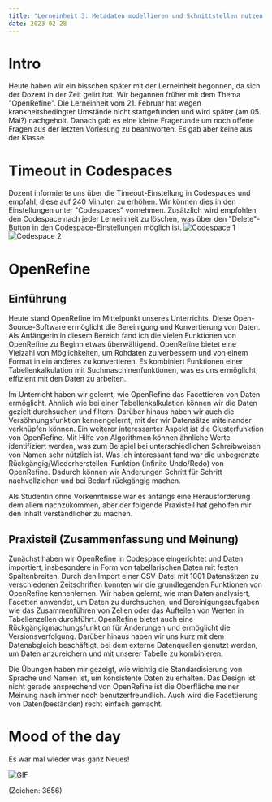 ```yaml
---
title: "Lerneinheit 3: Metadaten modellieren und Schnittstellen nutzen 1/2 (OpenRefine)"
date: 2023-02-28
---
```


# Intro

Heute haben wir ein bisschen später mit der Lerneinheit begonnen, da sich der Dozent in der Zeit geiirt hat. Wir begannen früher mit dem Thema "OpenRefine". Die Lerneinheit vom 21. Februar hat wegen krankheitsbedingter Umstände nicht stattgefunden und wird später (am 05. Mai?) nachgeholt. Danach gab es eine kleine Fragerunde um noch offene Fragen aus der letzten Vorlesung zu beantworten. Es gab aber keine aus der Klasse.

# Timeout in Codespaces
Dozent informierte uns über die Timeout-Einstellung in Codespaces und empfahl, diese auf 240 Minuten zu erhöhen. Wir können dies in den Einstellungen unter "Codespaces" vornehmen. Zusätzlich wird empfohlen, den Codespace nach jeder Lerneinheit zu löschen, was über den "Delete"-Button in den Codespace-Einstellungen möglich ist.
![Codespace 1](https://pad.gwdg.de/uploads/93466426-b238-4abe-99aa-35eb70a6a02b.png)
![Codespace 2](https://pad.gwdg.de/uploads/7426fdc7-f278-4630-83df-cba152585a73.png)


# OpenRefine

## Einführung
Heute stand OpenRefine im Mittelpunkt unseres Unterrichts. Diese Open-Source-Software ermöglicht die Bereinigung und Konvertierung von Daten. Als Anfängerin in diesem Bereich fand ich die vielen Funktionen von OpenRefine zu Beginn etwas überwältigend.  OpenRefine bietet eine Vielzahl von Möglichkeiten, um Rohdaten zu verbessern und von einem Format in ein anderes zu konvertieren. Es kombiniert Funktionen einer Tabellenkalkulation mit Suchmaschinenfunktionen, was es uns ermöglicht, effizient mit den Daten zu arbeiten.

Im Unterricht haben wir gelernt, wie OpenRefine das Facettieren von Daten ermöglicht. Ähnlich wie bei einer Tabellenkalkulation können wir die Daten gezielt durchsuchen und filtern. Darüber hinaus haben wir auch die Versöhnungsfunktion kennengelernt, mit der wir Datensätze miteinander verknüpfen können. Ein weiterer interessanter Aspekt ist die Clusterfunktion von OpenRefine. Mit Hilfe von Algorithmen können ähnliche Werte identifiziert werden, was zum Beispiel bei unterschiedlichen Schreibweisen von Namen sehr nützlich ist. Was ich interessant fand war die unbegrenzte Rückgängig/Wiederherstellen-Funktion (Infinite Undo/Redo) von OpenRefine. Dadurch können wir Änderungen Schritt für Schritt nachvollziehen und bei Bedarf rückgängig machen.

Als Studentin ohne Vorkenntnisse war es anfangs eine Herausforderung dem allem nachzukommen, aber der folgende Praxisteil hat geholfen mir den Inhalt verständlicher zu machen.

## Praxisteil (Zusammenfassung und Meinung)
Zunächst haben wir OpenRefine in Codespace eingerichtet und Daten importiert, insbesondere in Form von tabellarischen Daten mit festen Spaltenbreiten. Durch den Import einer CSV-Datei mit 1001 Datensätzen zu verschiedenen Zeitschriften konnten wir die grundlegenden Funktionen von OpenRefine kennenlernen. Wir haben gelernt, wie man Daten analysiert, Facetten anwendet, um Daten zu durchsuchen, und Bereinigungsaufgaben wie das Zusammenführen von Zellen oder das Aufteilen von Werten in Tabellenzellen durchführt. OpenRefine bietet auch eine Rückgängigmachungsfunktion für Änderungen und ermöglicht die Versionsverfolgung. Darüber hinaus haben wir uns kurz mit dem Datenabgleich beschäftigt, bei dem externe Datenquellen genutzt werden, um Daten anzureichern und mit unserer Tabelle zu kombinieren.

Die Übungen haben mir gezeigt, wie wichtig die Standardisierung von Sprache und Namen ist, um konsistente Daten zu erhalten. Das Design ist nicht gerade ansprechend von OpenRefine ist die Oberfläche meiner Meinung nach immer noch benutzerfreundlich. Auch wird die Facettierung von Daten(beständen) recht einfach gemacht.

# Mood of the day
Es war mal wieder was ganz Neues!

![GIF](https://rosalindparr.files.wordpress.com/2015/02/open-refine.gif)

(Zeichen: 3656)

